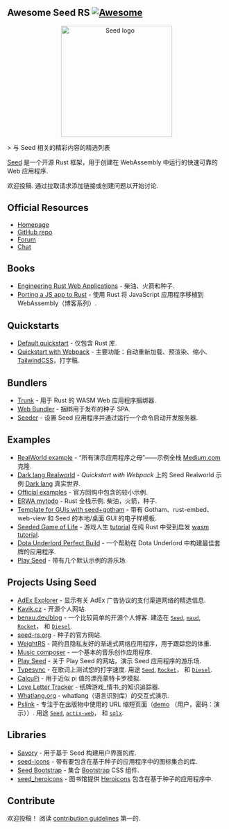 <div class="github-widget" data-repo="seed-rs/awesome-seed-rs"></div>
<script async src="https://pagead2.googlesyndication.com/pagead/js/adsbygoogle.js"></script><ins class="adsbygoogle" style="display:block" data-ad-client="ca-pub-6890694312814945" data-ad-slot="5473692530" data-ad-format="auto"  data-full-width-responsive="true"></ins><script>(adsbygoogle = window.adsbygoogle || []).push({});</script>
<!--lint disable double-link-->

## Awesome Seed RS [![Awesome](https://awesome.re/badge.svg)](https://awesome.re)

<p align="center">
    <a href="https://seed-rs.org/">
        <img src="https://raw.githubusercontent.com/seed-rs/seed-rs.org/81ed1acc77062ede3295683f21f2d39611843192/seed_branding/seed_logo.min.svg" width="256" title="Seed logo">
    </a>
</p>

&gt; 与 Seed 相关的精彩内容的精选列表

[Seed](https://seed-rs.org/) 是一个开源 Rust 框架，用于创建在 WebAssembly 中运行的快速可靠的 Web 应用程序.

欢迎投稿. 通过拉取请求添加链接或创建问题以开始讨论.



## Official Resources

- [Homepage](https://seed-rs.org/)
- [GitHub repo](https://github.com/seed-rs/seed)
- [Forum](https://seed.discourse.group)
- [Chat](https://discord.gg/JHHcHp5)

## Books
- [Engineering Rust Web Applications](https://erwabook.com/) - 柴油、火箭和种子.
- [Porting a JS app to Rust](https://slowtec.de/posts/2019-12-20-porting-javascript-to-rust-part-1.html) - 使用 Rust 将 JavaScript 应用程序移植到 WebAssembly（博客系列）.

## Quickstarts

- [Default quickstart](https://github.com/seed-rs/seed-quickstart) - 仅包含 Rust 库.
- [Quickstart with Webpack](https://github.com/seed-rs/seed-quickstart-webpack) - 主要功能：自动重新加载、预渲染、缩小、 [TailwindCSS](https://tailwindcss.com/)，打字稿.

## Bundlers

- [Trunk](https://github.com/thedodd/trunk) - 用于 Rust 的 WASM Web 应用程序捆绑器.
- [Web Bundler](https://github.com/panoptix-za/web-bundler) - 捆绑用于发布的种子 SPA.
- [Seeder](https://github.com/MartinKavik/seeder) - 设置 Seed 应用程序并通过运行一个命令启动开发服务器.

## Examples

- [RealWorld example](https://github.com/seed-rs/seed-rs-realworld) - “所有演示应用程序之母”——示例全栈 [Medium.com](https://medium.com/) 克隆.
- [Dark lang Realworld](https://github.com/MartinKavik/seed-realworld-darklang) - _Quickstart with Webpack_ 上的 Seed Realworld 示例 [Dark lang](https://darklang.com/) 真实世界.
- [Official examples](https://github.com/seed-rs/seed/tree/master/examples) - 官方回购中包含的较小示例.
- [ERWA mytodo](https://github.com/seed-rs/erwa_mytodo)  - Rust 全栈示例. 柴油，火箭，种子.
- [Template for GUIs with seed+gotham](https://gitlab.com/liketechnik/local-gui-seed-gotham) - 带有 Gotham、rust-embed、web-view 和 Seed 的本地/桌面 GUI 的电子样模板.
- [Seeded Game of Life](https://github.com/arn-the-long-beard/seeded_game_of_life) - 游戏人生 [tutorial](https://dev.to/arnthelongbeard/how-to-only-rust-for-web-frontend-1026) 在纯 Rust 中受到启发 [wasm tutorial](https://rustwasm.github.io/docs/book/).
- [Dota Underlord Perfect Build](https://github.com/warycat/dotawasm) - 一个帮助在 Dota Underlord 中构建最佳套牌的应用程序.
- [Play Seed](https://ide.play-seed.dev) - 带有几个默认示例的游乐场.

## Projects Using Seed

- [AdEx Explorer](https://github.com/adexnetwork/adex-explorer) - 显示有关 AdEx 广告协议的支付渠道网络的精选信息.
- [Kavik.cz](https://github.com/MartinKavik/kavik.cz) - 开源个人网站.
- [benxu.dev/blog](https://github.com/AlterionX/benxu-dev)  - 一个比较简单的开源个人博客. 建造在 [`Seed`](https://seed-rs.org/), [`maud`](https://maud.lambda.xyz), [`Rocket`](https://rocket.rs)， 和 [`Diesel`](https://diesel.rs).
- [seed-rs.org](https://github.com/seed-rs/seed-rs.org) - 种子的官方网站.
- [WeightRS](https://gitlab.com/mkroehnert/weightrs) - 简约且隐私友好的渐进式网络应用程序，用于跟踪您的体重.
- [Music composer](https://github.com/ethanboxx/planters-rdconf-hackathon-project) - 一个基本的音乐创作应用程序.
- [Play Seed](https://play-seed.dev) - 关于 Play Seed 的网站，演示 Seed 应用程序的游乐场.
- [Typesync](https://typesync.rutrum.net)  - 在歌词上测试您的打字速度. 用途 [`Seed`](https://seed-rs.org/), [`Rocket`](https://rocket.rs)， 和 [`Diesel`](https://diesel.rs).
- [CalcuPi](https://divykj.github.io/CalcuPi) - 用于近似 pi 值的漂亮蒙特卡罗模拟.
- [Love Letter Tracker](https://www.fosskers.ca/en/tools/love-letter) - 纸牌游戏_情书_的知识追踪器.
- [Whatlang.org](https://whatlang.org/) - whatlang（语言识别库）的交互式演示.
- [Pslink](https://pslink.teilgedanken.de) - 专注于在出版物中使用的 URL 缩短页面（[demo](https://demo.pslink.teilgedanken.de/app/)  （用户，密码：演示））. 用途 [`Seed`](https://seed-rs.org/), [`actix-web`](https://actix.rs/)， 和 [`sqlx`](https://github.com/launchbadge/sqlx).

## Libraries

- [Savory](https://gitlab.com/MAlrusayni/savory) - 用于基于 Seed 构建用户界面的库.
- [seed-icons](https://crates.io/crates/seed-icons) - 带有要包含在基于种子的应用程序中的图标集合的库.
- [Seed Bootstrap](https://github.com/panoptix-za/seed-bootstrap) - 集合 [Bootstrap](https://getbootstrap.com/) CSS 组件.
- [seed_heroicons](https://github.com/mh84/seed_heroicons) - 图书馆提供 [Heroicons](https://heroicons.com/) 包含在基于种子的应用程序中.

## Contribute

欢迎投稿！ 阅读 [contribution guidelines](https://github.com/seed-rs/awesome-seed-rs/blob/master/contributing.md) 第一的.
